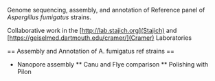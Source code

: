 Genome sequencing, assembly, and annotation of Reference panel of _Aspergillus fumigatus_ strains.

Collaborative work in the [http://lab.stajich.org](Stajich) and [https://geiselmed.dartmouth.edu/cramer/](Cramer) Laboratories

== Assembly and Annotation of A. fumigatus ref strains ==

* Nanopore assembly
** Canu and Flye comparison
** Polishing with Pilon
